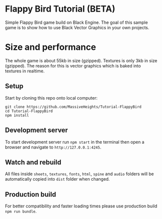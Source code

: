 # Flappy Bird Tutorial (BETA)
Simple Flappy Bird game build on Black Engine. The goal of this sample game is to show how to use Black Vector Graphics in your own projects.

# Size and performance
The whole game is about 55kb in size (gzipped). Textures is only 3kb in size (gzipped).
The reason for this is vector graphics which is baked into textures in realtime.

## Setup
Start by cloning this repo onto local computer:
```
git clone https://github.com/MassiveHeights/Tutorial-FlappyBird
cd Tutorial-FlappyBird
npm install
```

## Development server
To start development server  run `npm start` in the terminal then open a browser and navigate to `http://127.0.0.1:4245`.

## Watch and rebuild
All files inside `sheets`, `textures`, `fonts`, `html`, `spine` and `audio` folders will be automatically copied into `dist` folder when changed.

## Production build
For better compatibility and faster loading times please use production build `npm run bundle`.